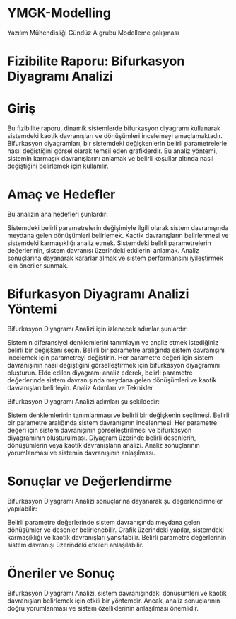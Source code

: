 # YMGK-Modelling
Yazılım Mühendisliği Gündüz A grubu Modelleme çalışması

# Fizibilite Raporu: Bifurkasyon Diyagramı Analizi

# Giriş

Bu fizibilite raporu, dinamik sistemlerde bifurkasyon diyagramı kullanarak sistemdeki kaotik davranışları ve dönüşümleri incelemeyi amaçlamaktadır. Bifurkasyon diyagramları, bir sistemdeki değişkenlerin belirli parametrelerle nasıl değiştiğini görsel olarak temsil eden grafiklerdir. Bu analiz yöntemi, sistemin karmaşık davranışlarını anlamak ve belirli koşullar altında nasıl değiştiğini belirlemek için kullanılır.

# Amaç ve Hedefler

Bu analizin ana hedefleri şunlardır:

Sistemdeki belirli parametrelerin değişimiyle ilgili olarak sistem davranışında meydana gelen dönüşümleri belirlemek.
Kaotik davranışların belirlenmesi ve sistemdeki karmaşıklığı analiz etmek.
Sistemdeki belirli parametrelerin değerlerinin, sistem davranışı üzerindeki etkilerini anlamak.
Analiz sonuçlarına dayanarak kararlar almak ve sistem performansını iyileştirmek için öneriler sunmak.

# Bifurkasyon Diyagramı Analizi Yöntemi

Bifurkasyon Diyagramı Analizi için izlenecek adımlar şunlardır:

Sistemin diferansiyel denklemlerini tanımlayın ve analiz etmek istediğiniz belirli bir değişkeni seçin.
Belirli bir parametre aralığında sistem davranışını incelemek için parametreyi değiştirin.
Her parametre değeri için sistem davranışının nasıl değiştiğini görselleştirmek için bifurkasyon diyagramını oluşturun.
Elde edilen diyagramı analiz ederek, belirli parametre değerlerinde sistem davranışında meydana gelen dönüşümleri ve kaotik davranışları belirleyin.
Analiz Adımları ve Teknikler

Bifurkasyon Diyagramı Analizi adımları şu şekildedir:

Sistem denklemlerinin tanımlanması ve belirli bir değişkenin seçilmesi.
Belirli bir parametre aralığında sistem davranışının incelenmesi.
Her parametre değeri için sistem davranışının görselleştirilmesi ve bifurkasyon diyagramının oluşturulması.
Diyagram üzerinde belirli desenlerin, dönüşümlerin veya kaotik davranışların analizi.
Analiz sonuçlarının yorumlanması ve sistemin davranışının anlaşılması.

# Sonuçlar ve Değerlendirme

Bifurkasyon Diyagramı Analizi sonuçlarına dayanarak şu değerlendirmeler yapılabilir:

Belirli parametre değerlerinde sistem davranışında meydana gelen dönüşümler ve desenler belirlenebilir.
Grafik üzerindeki yapılar, sistemdeki karmaşıklığı ve kaotik davranışları yansıtabilir.
Belirli parametre değerlerinin sistem davranışı üzerindeki etkileri anlaşılabilir.

# Öneriler ve Sonuç

Bifurkasyon Diyagramı Analizi, sistem davranışındaki dönüşümleri ve kaotik davranışları belirlemek için etkili bir yöntemdir. Ancak, analiz sonuçlarının doğru yorumlanması ve sistem özelliklerinin anlaşılması önemlidir.
